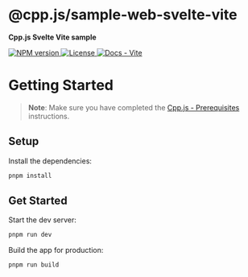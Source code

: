 # @cpp.js/sample-web-svelte-vite
**Cpp.js Svelte Vite sample**  

<a href="https://www.npmjs.com/package/@cpp.js/sample-web-svelte-vite">
    <img alt="NPM version" src="https://img.shields.io/npm/v/@cpp.js/sample-web-svelte-vite?style=for-the-badge" />
</a>
<a href="https://github.com/bugra9/cpp.js/blob/main/LICENSE">
    <img alt="License" src="https://img.shields.io/github/license/bugra9/cpp.js?style=for-the-badge" />
</a>
<a href="https://cpp.js.org/docs/guide/integrate-into-existing-project/vite">
    <img alt="Docs - Vite" src="https://img.shields.io/badge/Docs_-_Vite-20B2AA?style=for-the-badge" />
</a>

# Getting Started

>**Note**: Make sure you have completed the [Cpp.js - Prerequisites](https://cpp.js.org/docs/guide/getting-started/prerequisites) instructions.

## Setup

Install the dependencies:

```bash
pnpm install
```

## Get Started

Start the dev server:

```bash
pnpm run dev
```

Build the app for production:

```bash
pnpm run build
```
